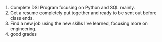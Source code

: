 1. Complete DSI Program focusing on Python and SQL mainly.
1. Get a resume completely put together and ready to be sent out before class ends.
1. Find a new job using the new skills I've learned, focusing more on engineering.
1. good grades
